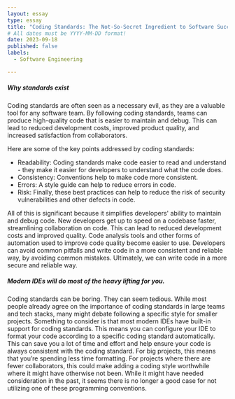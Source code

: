 ```yaml
---
layout: essay
type: essay
title: "Coding Standards: The Not-So-Secret Ingredient to Software Success"
# All dates must be YYYY-MM-DD format!
date: 2023-09-18
published: false
labels:
  - Software Engineering

---
```


##### Why standards exist

Coding standards are often seen as a necessary evil, as they are a valuable tool for any software team. By following coding standards, teams can produce high-quality code that is easier to maintain and debug. This can lead to reduced development costs, improved product quality, and increased satisfaction from collaborators.

Here are some of the key points addressed by coding standards:
- Readability: Coding standards make code easier to read and understand - they make it easier for developers to understand what the code does.
- Consistency: Conventions help to make code more consistent.
- Errors: A style guide can help to reduce errors in code.
- Risk: Finally, these best practices can help to reduce the risk of security vulnerabilities and other defects in code.

All of this is significant because it simplifies developers' ability to maintain and debug code. New developers get up to speed on a codebase faster, streamlining collaboration on code. This can lead to reduced development costs and improved quality. Code analysis tools and other forms of automation used to improve code quality become easier to use. Developers can avoid common pitfalls and write code in a more consistent and reliable way, by avoiding common mistakes. Ultimately, we can write code in a more secure and reliable way.

##### Modern IDEs will do most of the heavy lifting for you.

Coding standards can be boring. They can seem tedious. While most people already agree on the importance of coding standards in large teams and tech stacks, many might debate following a specific style for smaller projects. Something to consider is that most modern IDEs have built-in support for coding standards. This means you can configure your IDE to format your code according to a specific coding standard automatically. This can save you a lot of time and effort and help ensure your code is always consistent with the coding standard. For big projects, this means that you’re spending less time formatting. For projects where there are fewer collaborators, this could make adding a coding style worthwhile where it might have otherwise not been. While it might have needed consideration in the past, it seems there is no longer a good case for not utilizing one of these programming conventions.
